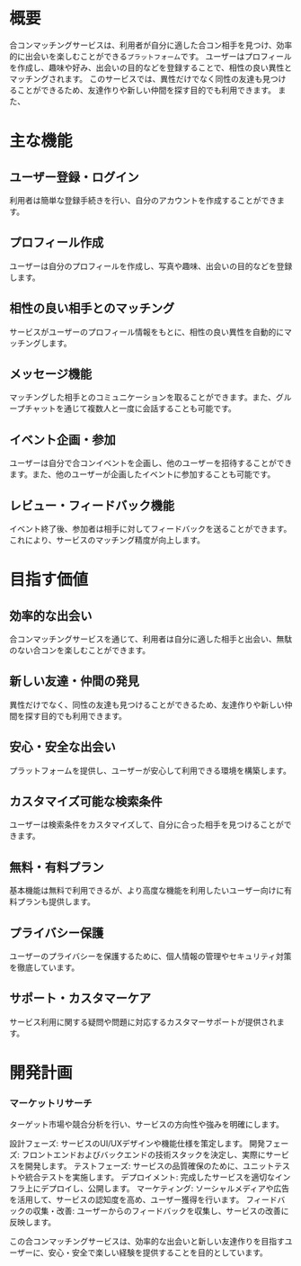 # 概要
合コンマッチングサービスは、利用者が自分に適した合コン相手を見つけ、効率的に出会いを楽しむことができる`プラットフォーム`です。
ユーザーはプロフィールを作成し、趣味や好み、出会いの目的などを登録することで、相性の良い異性とマッチングされます。
このサービスでは、異性だけでなく同性の友達も見つけることができるため、友達作りや新しい仲間を探す目的でも利用できます。
また、


# 主な機能
## ユーザー登録・ログイン
利用者は簡単な登録手続きを行い、自分のアカウントを作成することができます。

## プロフィール作成
ユーザーは自分のプロフィールを作成し、写真や趣味、出会いの目的などを登録します。

## 相性の良い相手とのマッチング
サービスがユーザーのプロフィール情報をもとに、相性の良い異性を自動的にマッチングします。

## メッセージ機能
マッチングした相手とのコミュニケーションを取ることができます。また、グループチャットを通じて複数人と一度に会話することも可能です。

## イベント企画・参加
ユーザーは自分で合コンイベントを企画し、他のユーザーを招待することができます。また、他のユーザーが企画したイベントに参加することも可能です。

## レビュー・フィードバック機能
イベント終了後、参加者は相手に対してフィードバックを送ることができます。これにより、サービスのマッチング精度が向上します。

# 目指す価値
## 効率的な出会い
合コンマッチングサービスを通じて、利用者は自分に適した相手と出会い、無駄のない合コンを楽しむことができます。

## 新しい友達・仲間の発見
異性だけでなく、同性の友達も見つけることができるため、友達作りや新しい仲間を探す目的でも利用できます。

## 安心・安全な出会い
プラットフォームを提供し、ユーザーが安心して利用できる環境を構築します。

## カスタマイズ可能な検索条件
ユーザーは検索条件をカスタマイズして、自分に合った相手を見つけることができます。

## 無料・有料プラン
基本機能は無料で利用できるが、より高度な機能を利用したいユーザー向けに有料プランも提供します。

## プライバシー保護
ユーザーのプライバシーを保護するために、個人情報の管理やセキュリティ対策を徹底しています。

## サポート・カスタマーケア
サービス利用に関する疑問や問題に対応するカスタマーサポートが提供されます。

# 開発計画
###  マーケットリサーチ
ターゲット市場や競合分析を行い、サービスの方向性や強みを明確にします。

設計フェーズ: サービスのUI/UXデザインや機能仕様を策定します。
開発フェーズ: フロントエンドおよびバックエンドの技術スタックを決定し、実際にサービスを開発します。
テストフェーズ: サービスの品質確保のために、ユニットテストや統合テストを実施します。
デプロイメント: 完成したサービスを適切なインフラ上にデプロイし、公開します。
マーケティング: ソーシャルメディアや広告を活用して、サービスの認知度を高め、ユーザー獲得を行います。
フィードバックの収集・改善: ユーザーからのフィードバックを収集し、サービスの改善に反映します。

この合コンマッチングサービスは、効率的な出会いと新しい友達作りを目指すユーザーに、安心・安全で楽しい経験を提供することを目的としています。